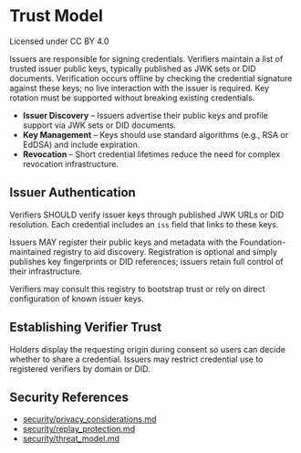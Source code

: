 # Trust Model
Licensed under CC BY 4.0


Issuers are responsible for signing credentials. Verifiers maintain a list of trusted issuer public keys, typically published as JWK sets or DID documents. Verification occurs offline by checking the credential signature against these keys; no live interaction with the issuer is required. Key rotation must be supported without breaking existing credentials.

- **Issuer Discovery** – Issuers advertise their public keys and profile support via JWK sets or DID documents.
- **Key Management** – Keys should use standard algorithms (e.g., RSA or EdDSA) and include expiration.
- **Revocation** – Short credential lifetimes reduce the need for complex revocation infrastructure.

## Issuer Authentication

Verifiers SHOULD verify issuer keys through published JWK URLs or DID resolution. Each credential includes an `iss` field that links to these keys.

Issuers MAY register their public keys and metadata with the Foundation-maintained registry to aid discovery. Registration is optional and simply publishes key fingerprints or DID references; issuers retain full control of their infrastructure.

Verifiers may consult this registry to bootstrap trust or rely on direct configuration of known issuer keys.

## Establishing Verifier Trust

Holders display the requesting origin during consent so users can decide whether to share a credential. Issuers may restrict credential use to registered verifiers by domain or DID.

## Security References
- [security/privacy_considerations.md](../security/privacy_considerations.md)
- [security/replay_protection.md](../security/replay_protection.md)
- [security/threat_model.md](../security/threat_model.md)
